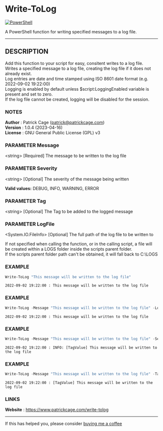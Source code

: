 # Write-ToLog
[![PowerShell](https://img.shields.io/badge/Code-PowerShell-blue?&style=flat-square&logo=powershell)](https://learn.microsoft.com/en-us/powershell/)

A PowerShell function for writing specified messages to a log file.

---

## DESCRIPTION

Add this function to your script for easy, consitent writes to a log file.  
Writes a specified message to a log file, creating the log file if it does not already exist.  
Log entries are date and time stamped using ISO 8601 date format (e.g. 2022-09-02 19:22:00)  
Logging is enabled by default unless $script:LoggingEnabled variable is present and set to zero.  
If the log file cannot be created, logging will be disabled for the session.

### NOTES

**Author**  :   Patrick Cage (patrick@patrickcage.com)  
**Version** :   1.0.4 (2023-04-16)  
**License** :   GNU General Public License (GPL) v3  
    
### PARAMETER Message

\<string> [Required] The message to be written to the log file
    
### PARAMETER Severity

\<string> [Optional] The severity of the message being written

**Valid values:** DEBUG, INFO, WARNING, ERROR
    
### PARAMETER Tag

\<string> [Optional] The Tag to be added to the logged message
    
### PARAMETER LogFile

\<System.IO.FileInfo> [Optional] The full path of the log file to be written to

If not specified when calling the function, or in the calling script, a file will be created within a LOGS folder inside the scripts parent folder.  
If the scripts parent folder path can't be obtained, it will fall back to C:\LOGS
    
### EXAMPLE

```powershell
Write-ToLog "This message will be written to the log file"
```

    2022-09-02 19:22:00 : This message will be written to the log file 

### EXAMPLE

```powershell
Write-ToLog -Message "This message will be written to the log file" -LogFile "C:\Path\To\LogFile.txt"
```

    2022-09-02 19:22:00 : This message will be written to the log file

### EXAMPLE

```powershell
Write-ToLog -Message "This message will be written to the log file" -Severity INFO -Tag "TagValue"
```

    2022-09-02 19:22:00 : INFO: [TagValue] This message will be written to the log file
    
### EXAMPLE

```powershell
Write-ToLog -Message "This message will be written to the log file" -Tag "TagValue"
```

    2022-09-02 19:22:00 : [TagValue] This message will be written to the log file

### LINKS

**Website** : https://www.patrickcage.com/write-tolog  

---

If this has helped you, please consider [buying me a coffee](https://www.buymeacoffee.com/patrickcage)